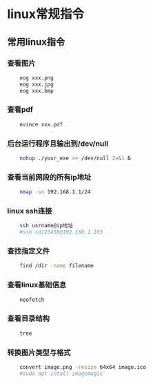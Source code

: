 # linux常规指令


## 常用linux指令

### 查看图片

```bash
    eog xxx.png
    eog xxx.jpg
    eog xxx.bmp
```

###  查看pdf

```bash
    evince xxx.pdf
```

###  后台运行程序且输出到/dev/null

```bash
    nohup ./your_exe >> /dev/null 2>&1 &
```

###  查看当前网段的所有ip地址

```bash
    nmap -sn 192.168.1.1/24
```
### linux ssh连接

```bash
    ssh usrname@ip地址
    #ssh sd123456@192.168.1.103
```
### 查找指定文件

```bash
    find /dir -name filename
```
### 查看linux基础信息

```bash
    neofetch
```
### 查看目录结构

```bash
    tree
```

### 转换图片类型与格式

``` bash
    convert image.png -resize 64x64 image.ico
    #sudo apt intall imagemagic
```
